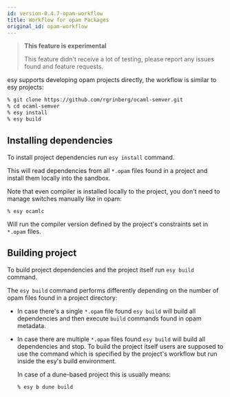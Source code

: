 ```yaml
---
id: version-0.4.7-opam-workflow
title: Workflow for opam Packages
original_id: opam-workflow
---
```


> **This feature is experimental**
>
> This feature didn't receive a lot of testing, please report any issues found
> and feature requests.

esy supports developing opam projects directly, the workflow is similar to esy
projects:

```bash
% git clone https://github.com/rgrinberg/ocaml-semver.git
% cd ocaml-semver
% esy install
% esy build
```

## Installing dependencies

To install project dependencies run `esy install` command.

This will read dependencies from all `*.opam` files found in a project and
install them locally into the sandbox.

Note that even compiler is installed locally to the project, you don't need to
manage switches manually like in opam:

```
% esy ocamlc
```

Will run the compiler version defined by the project's constraints set in
`*.opam` files.

## Building project

To build project dependencies and the project itself run `esy build` command.

The `esy build` command  performs differently depending on the number of opam
files found in a project directory:

- In case there's a single `*.opam` file found `esy build` will build all
  dependencies and then execute `build` commands found in opam metadata.

- In case there are multiple `*.opam` files found `esy build` will build all
  dependencies and stop. To build the project itself users are supposed to use the
  command which is specified by the project's workflow but run inside the esy's
  build environment.

  In case of a dune-based project this is usually means:

  ```bash
  % esy b dune build
  ```
